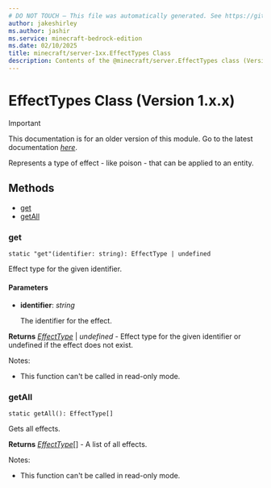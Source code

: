 ```yaml
---
# DO NOT TOUCH — This file was automatically generated. See https://github.com/mojang/minecraftapidocsgenerator to modify descriptions, examples, etc.
author: jakeshirley
ms.author: jashir
ms.service: minecraft-bedrock-edition
ms.date: 02/10/2025
title: minecraft/server-1xx.EffectTypes Class
description: Contents of the @minecraft/server.EffectTypes class (Version 1.x.x).
---
```

# EffectTypes Class (Version 1.x.x)

> [!IMPORTANT]
> This documentation is for an older version of this module. Go to the latest documentation [*here*](../../../scriptapi/minecraft/server/EffectTypes.md).

Represents a type of effect - like poison - that can be applied to an entity.

## Methods
- [get](#get)
- [getAll](#getall)

### **get**
`
static "get"(identifier: string): EffectType | undefined
`

Effect type for the given identifier.

#### **Parameters**
- **identifier**: *string*
  
  The identifier for the effect.

**Returns** [*EffectType*](EffectType.md) | *undefined* - Effect type for the given identifier or undefined if the effect does not exist.
  
Notes:
- This function can't be called in read-only mode.

### **getAll**
`
static getAll(): EffectType[]
`

Gets all effects.

**Returns** [*EffectType*](EffectType.md)[] - A list of all effects.
  
Notes:
- This function can't be called in read-only mode.
